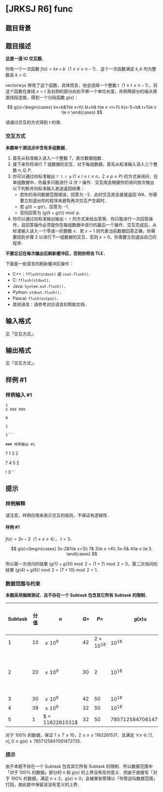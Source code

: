 # [JRKSJ R6] func

## 题目背景



## 题目描述

**这是一道 IO 交互题．**

你有一个一次函数 $f(x)=kx+b$（$1\le x \le n-1$）．这个一次函数满足 $k,b$ 均为整数且 $k>0$．

vectorwyx 修改了这个函数，具体而言，他会选择一个整数 $t$（$1\le t \le n-1$），将这个函数在直线 $x=t$ 及右侧的部分向右平移一个单位长度，并把两部分的端点用直线段连接，得到一个分段函数 $g(x)$：

$$
g(x)=\begin{cases}
kx+b&1\le x<t\\
kt+b& t\le x <t+1\\
k(x-1)+b& t+1\le x \le n
\end{cases}
$$

请通过交互的方式得到 $t$ 的值．

### 交互方式

**本题单个测试点中含有多组数据．**

1. 首先从标准输入读入一个整数 $T$，表示数据组数．
1. 接下来你将进行 $T$ 组数据的交互．对于每组数据，首先从标准输入读入三个整数 $n,Q,P$．
1. 你可以通过向标准输出 `? l r p` $(1\le l \le r \le n$，$2\le p \le P$$)$ 的方式来询问．在单组数据中，你最多只能进行 $Q$ 次 `?` 操作．交互库会根据你的询问依次做出以下判断并向标准输入发送返回结果：
    - 若你的询问数据范围错误，回答为 $-2$．此时交互库会直接返回 WA．你需要立刻退出你的程序来避免再次交互产生超时．
    - 若 $g(l)=g(r)$，回答为 $-1$．
    - 否则回答为 $(g(l) + g(r))\bmod p$．
1. 你可以通过向标准输出输出 `! t` 的方式来给出答案．你只能进行一次回答操作，且回答操作必须是你在每组数据中进行的最后一个操作．交互完成后，从标准输入读入一个零或一的整数 $x$．若 $x=1$ 则代表当前数据回答正确，你需要回到步骤 $2$ 以进行下一组数据的交互．否则 $x=0$，你需要立刻退出自己的程序．

**不要忘记在每次输出后刷新缓冲区，否则你将会 TLE．**

下面是一些语言的刷新缓冲区操作：

- C++：`fflush(stdout)` 或 `cout.flush()`．
- C: `fflush(stdout)`．
- Java: `System.out.flush()`．
- Python: `stdout.flush()`．
- Pascal: `flush(output)`．
- 其他语言：请参考对应语言的帮助文档．


## 输入格式

见「交互方式」．

## 输出格式

见「交互方式」，

## 样例 #1

### 样例输入 #1
```
1
5 999 999

0

1

1```

### 样例输出 #1

```


? 1 3 2

? 4 5 2

! 3```

## 提示

### 样例解释

请注意，样例仅用来表示交互的规则，不保证有逻辑性．

#### 样例 #1

$f(x)=3x-2$（$1\le x \le 4$）， $t=3$．

$$
g(x)=\begin{cases}
3x-2&1\le x<3\\
7& 3\le x <4\\
3x-5& 4\le x \le 5.
\end{cases}
$$

所以第一次询问的结果 $(g(1) + g(3))\bmod 2 = (1+7)\bmod 2=0$，第二次询问的结果 $(g(4)+g(5))\bmod 2 = (7+ 10)\bmod 2=1$．

### 数据范围与约束

**本题采用捆绑测试．且不存在一个 Subtask 包含其它所有 Subtask 的限制．**

| Subtask | 分值 |    $n$     | $Q=$ |       $P=$        | $g(x)\le$ |    特殊性质     |
| ------- | ---- | ---------- | ---- | ----------------- | --------- | --------------- |
| $1$     | $10$ | $\le 10^9$ | $42$ | $2\times 10^{18}$ | $10^{18}$ | 无              |
| $2$     | $20$ | $\le 10^9$ | $30$ | $2$               | $10^{18}$ | 斜率 $k$ 为奇数 |
| $3$     | $30$ | $\le 10^9$ | $42$ | $50$              | $10^{18}$ | 无              |
| $4$     | $39$ | $\le 10^9$ | $32$ | $50$              | $10^{18}$ | 无              |
|$5$|$1$|$ = 1162261531$| $32$| $50$| $7857125847061472735$|无|

对于 $100\%$ 的数据，保证 $1 \le T \le 10$，$2\le n\le 1162261531$．且满足 $\forall x \in [1,n], 0 \le g(x)\le 7857125847061472735$．

### 提示

由于本题不存在一个 Subtask 包含其它所有 Subtask 的限制．所以数据范围中「对于 $100\%$ 的数据」部分的 $n$ 和 $g(x)$ 的上界没有任何意义．但由于直接写「对于 $100\%$ 的数据，满足 $n \ge 2$，$g(x)\ge 0$」会被某些管理以「你管这叫数据范围」打回，故此题中保留该没有意义的上界．
